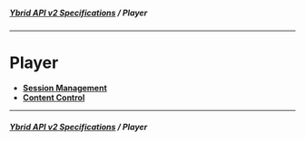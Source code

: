 ##### [**Ybrid API v2 Specifications**](../) / Player
------

# Player

+ [**Session Management**](session-management)
+ [**Content Control**](content-control)


------
##### [**Ybrid API v2 Specifications**](../) / Player
